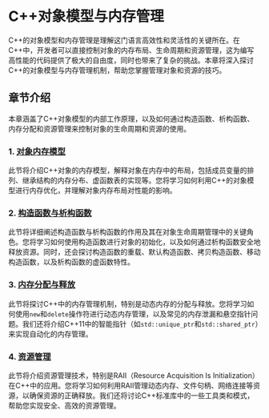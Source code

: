 # C++对象模型与内存管理

C++的对象模型和内存管理是理解这门语言高效性和灵活性的关键所在。在C++中，开发者可以直接控制对象的内存布局、生命周期和资源管理，这为编写高性能的代码提供了极大的自由度，同时也带来了复杂的挑战。本章将深入探讨C++的对象模型与内存管理机制，帮助您掌握管理对象和资源的技巧。

## 章节介绍

本章涵盖了C++对象模型的内部工作原理，以及如何通过构造函数、析构函数、内存分配和资源管理来控制对象的生命周期和资源的使用。

### 1. [对象内存模型](object-memory-model.md)

此节将介绍C++对象的内存模型，解释对象在内存中的布局，包括成员变量的排列、继承结构的内存分布、虚函数表的实现等。您将学习如何利用C++的对象模型进行内存优化，并理解对象内存布局对性能的影响。

### 2. [构造函数与析构函数](constructors-and-destructors.md)

此节将详细阐述构造函数与析构函数的作用及其在对象生命周期管理中的关键角色。您将学习如何使用构造函数进行对象的初始化，以及如何通过析构函数安全地释放资源。同时，还会探讨构造函数的重载、默认构造函数、拷贝构造函数、移动构造函数，以及析构函数的虚函数特性。

### 3. [内存分配与释放](memory-allocation.md)

此节将探讨C++中的内存管理机制，特别是动态内存的分配与释放。您将学习如何使用`new`和`delete`操作符进行动态内存管理，以及常见的内存泄漏和悬空指针问题。我们还将介绍C++11中的智能指针（如`std::unique_ptr`和`std::shared_ptr`）来实现自动化的内存管理。

### 4. [资源管理](resource-management.md)

此节将介绍资源管理技术，特别是RAII（Resource Acquisition Is Initialization）在C++中的应用。您将学习如何利用RAII管理动态内存、文件句柄、网络连接等资源，以确保资源的正确释放。我们还将讨论C++标准库中的一些工具类和模式，帮助您实现安全、高效的资源管理。

